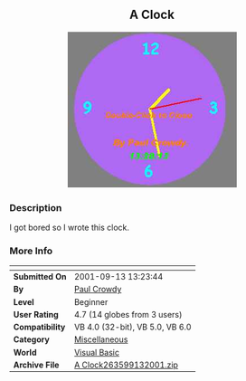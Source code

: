 ﻿<div align="center">

## A Clock

<img src="PIC2001913832411650.jpg">
</div>

### Description

I got bored so I wrote this clock.
 
### More Info
 


<span>             |<span>
---                |---
**Submitted On**   |2001-09-13 13:23:44
**By**             |[Paul Crowdy](https://github.com/Planet-Source-Code/PSCIndex/blob/master/ByAuthor/paul-crowdy.md)
**Level**          |Beginner
**User Rating**    |4.7 (14 globes from 3 users)
**Compatibility**  |VB 4\.0 \(32\-bit\), VB 5\.0, VB 6\.0
**Category**       |[Miscellaneous](https://github.com/Planet-Source-Code/PSCIndex/blob/master/ByCategory/miscellaneous__1-1.md)
**World**          |[Visual Basic](https://github.com/Planet-Source-Code/PSCIndex/blob/master/ByWorld/visual-basic.md)
**Archive File**   |[A Clock263599132001\.zip](https://github.com/Planet-Source-Code/paul-crowdy-a-clock__1-27199/archive/master.zip)








